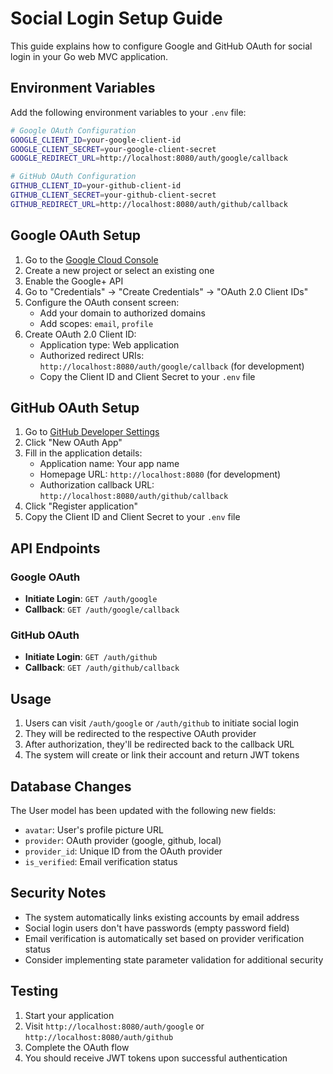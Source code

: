 # Social Login Setup Guide

This guide explains how to configure Google and GitHub OAuth for social login in your Go web MVC application.

## Environment Variables

Add the following environment variables to your `.env` file:

```bash
# Google OAuth Configuration
GOOGLE_CLIENT_ID=your-google-client-id
GOOGLE_CLIENT_SECRET=your-google-client-secret
GOOGLE_REDIRECT_URL=http://localhost:8080/auth/google/callback

# GitHub OAuth Configuration
GITHUB_CLIENT_ID=your-github-client-id
GITHUB_CLIENT_SECRET=your-github-client-secret
GITHUB_REDIRECT_URL=http://localhost:8080/auth/github/callback
```

## Google OAuth Setup

1. Go to the [Google Cloud Console](https://console.cloud.google.com/)
2. Create a new project or select an existing one
3. Enable the Google+ API
4. Go to "Credentials" → "Create Credentials" → "OAuth 2.0 Client IDs"
5. Configure the OAuth consent screen:
   - Add your domain to authorized domains
   - Add scopes: `email`, `profile`
6. Create OAuth 2.0 Client ID:
   - Application type: Web application
   - Authorized redirect URIs: `http://localhost:8080/auth/google/callback` (for development)
   - Copy the Client ID and Client Secret to your `.env` file

## GitHub OAuth Setup

1. Go to [GitHub Developer Settings](https://github.com/settings/developers)
2. Click "New OAuth App"
3. Fill in the application details:
   - Application name: Your app name
   - Homepage URL: `http://localhost:8080` (for development)
   - Authorization callback URL: `http://localhost:8080/auth/github/callback`
4. Click "Register application"
5. Copy the Client ID and Client Secret to your `.env` file

## API Endpoints

### Google OAuth
- **Initiate Login**: `GET /auth/google`
- **Callback**: `GET /auth/google/callback`

### GitHub OAuth
- **Initiate Login**: `GET /auth/github`
- **Callback**: `GET /auth/github/callback`

## Usage

1. Users can visit `/auth/google` or `/auth/github` to initiate social login
2. They will be redirected to the respective OAuth provider
3. After authorization, they'll be redirected back to the callback URL
4. The system will create or link their account and return JWT tokens

## Database Changes

The User model has been updated with the following new fields:
- `avatar`: User's profile picture URL
- `provider`: OAuth provider (google, github, local)
- `provider_id`: Unique ID from the OAuth provider
- `is_verified`: Email verification status

## Security Notes

- The system automatically links existing accounts by email address
- Social login users don't have passwords (empty password field)
- Email verification is automatically set based on provider verification status
- Consider implementing state parameter validation for additional security

## Testing

1. Start your application
2. Visit `http://localhost:8080/auth/google` or `http://localhost:8080/auth/github`
3. Complete the OAuth flow
4. You should receive JWT tokens upon successful authentication
